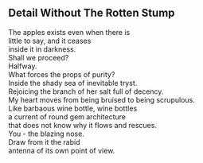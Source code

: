 Detail Without The Rotten Stump
-------------------------------
The apples exists even when there is  
little to say, and it ceases  
inside it in darkness.  
Shall we proceed?  
Halfway.  
What forces the props of purity?  
Inside the shady sea of inevitable tryst.  
Rejoicing the branch of her salt full of decency.  
My heart moves from being bruised to being scrupulous.  
Like barbaous wine bottle, wine bottles  
a current of round gem architecture  
that does not know why it flows and rescues.  
You - the blazing nose.  
Draw from it the rabid  
antenna of its own point of view.  
